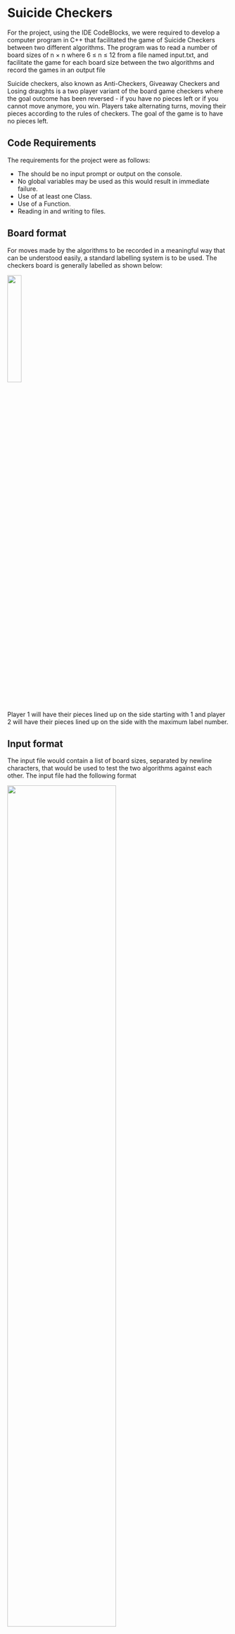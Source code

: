 <h1>Suicide Checkers</h1>
<p>For the project, using the IDE CodeBlocks, we were required to develop a computer program in C++ that facilitated the game of Suicide Checkers between two different algorithms. The program was to read a number of board sizes of n × n where 6 ≤ n ≤ 12 from a file named input.txt, and facilitate the game for each board size between the two algorithms and record the games in an output file</p>

<p>Suicide checkers, also known as Anti-Checkers, Giveaway Checkers and Losing draughts is a two player variant of the board game checkers where the goal outcome has been reversed - if you have no pieces left or if you cannot move anymore, you win. Players take alternating turns, moving their pieces according to the rules of checkers. The goal of the game is to have no pieces left.</p>

<h2>Code Requirements</h2>
<p>The requirements for the project were as follows:

- The should be no input prompt or output on the console.
-	No global variables may be used as this would result in immediate failure.
- Use of at least one Class.
- Use of a Function.
-	Reading in and writing to files.
</p>                       

<h2>Board format </h2>
<p>For moves made by the algorithms to be recorded in a meaningful way that can be understood easily, a standard labelling system is to be used. The checkers board is generally labelled as shown below:</p>

<img src="https://imgur.com/aI8JjwZ.png" height = "25%" width = "25%" />

<p> Player 1 will have their pieces lined up on the side starting with 1 and player 2 will have their pieces lined up on the side with the maximum label number.</p>

<h2>Input format</h2>
<p>The input file would contain a list of board sizes, separated by newline characters, that would be used to test the two algorithms against each other. The input file had the following format</p>

<img src="https://imgur.com/rKtzLJs.png" height = "70%" width = "70%" />

<h2>Output format</h2>
<p>The program must produce an output file named results.txt. This file must contain the following:

- size of the board for the current game,
- The move made by each player, along with the player that made the corresponding move,
- The winner of the game.

- The player that made the corresponding move, along with the move made by that player,
  - If a player makes a move without taking pieces, list the block number the piece moved from, a dash and the block number the piece moved to, eg. "p1 4-7".
  - If a player makes a move that involves jumping the opponent's piece, list the block number the piece moved from, a "x", the block number the piece moved to and the block number where the opponent's piece was jumped, enclosed in brackets, eg. "p2 12x5(8)".
- If a player makes a move that involves multiple jumps of the opponent's piece(s), you would have the following "p2 17x12(14)12x5(8)"
- Once the game is over the total number of pieces for player 1 and player 2 should be listed on seperate lines.
- The final piece of information to include is who the winner is or if it is a draw.
  - If there is a winner write either "wp1" if player 1 wins or "wp2" if player 2 wins.
  - If there is a draw, write "d".

The history for each board size listed in the input file must be appended to this file with one empty line inbetween different games.

Below is an example of the output file for the games of the boardsizes in the input file:
</p>

<img src="https://imgur.com/JaRF5cw.png" height = "70%" width = "70%" />

<p>Note that coordinates on the board are labelled using the value of the row (r) and column (c) where the top left position is r0c0 and bottom right is r5c5 for a board of size 4 x 4.</p>
